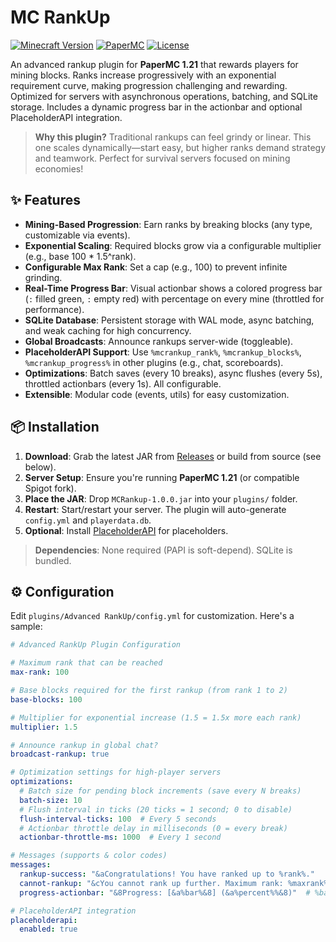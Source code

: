 # MC RankUp

[![Minecraft Version](https://img.shields.io/badge/Minecraft-1.21-green.svg)](https://papermc.io/downloads/paper)
[![PaperMC](https://img.shields.io/badge/PaperMC-Supported-blue.svg)](https://papermc.io)
[![License](https://img.shields.io/badge/License-MIT-yellow.svg)](LICENSE)

An advanced rankup plugin for **PaperMC 1.21** that rewards players for mining blocks. Ranks increase progressively with an exponential requirement curve, making progression challenging and rewarding. Optimized for servers with asynchronous operations, batching, and SQLite storage. Includes a dynamic progress bar in the actionbar and optional PlaceholderAPI integration.

> **Why this plugin?** Traditional rankups can feel grindy or linear. This one scales dynamically—start easy, but higher ranks demand strategy and teamwork. Perfect for survival servers focused on mining economies!

## ✨ Features

- **Mining-Based Progression**: Earn ranks by breaking blocks (any type, customizable via events).
- **Exponential Scaling**: Required blocks grow via a configurable multiplier (e.g., base 100 * 1.5^rank).
- **Configurable Max Rank**: Set a cap (e.g., 100) to prevent infinite grinding.
- **Real-Time Progress Bar**: Visual actionbar shows a colored progress bar (`:` filled green, `:` empty red) with percentage on every mine (throttled for performance).
- **SQLite Database**: Persistent storage with WAL mode, async batching, and weak caching for high concurrency.
- **Global Broadcasts**: Announce rankups server-wide (toggleable).
- **PlaceholderAPI Support**: Use `%mcrankup_rank%`, `%mcrankup_blocks%`, `%mcrankup_progress%` in other plugins (e.g., chat, scoreboards).
- **Optimizations**: Batch saves (every 10 breaks), async flushes (every 5s), throttled actionbars (every 1s). All configurable.
- **Extensible**: Modular code (events, utils) for easy customization.

## 📦 Installation

1. **Download**: Grab the latest JAR from [Releases](https://github.com/yourusername/rankup-avanzado/releases) or build from source (see below).
2. **Server Setup**: Ensure you're running **PaperMC 1.21** (or compatible Spigot fork).
3. **Place the JAR**: Drop `MCRankup-1.0.0.jar` into your `plugins/` folder.
4. **Restart**: Start/restart your server. The plugin will auto-generate `config.yml` and `playerdata.db`.
5. **Optional**: Install [PlaceholderAPI](https://www.spigotmc.org/resources/placeholderapi.6245/) for placeholders.

> **Dependencies**: None required (PAPI is soft-depend). SQLite is bundled.

## ⚙️ Configuration

Edit `plugins/Advanced RankUp/config.yml` for customization. Here's a sample:

```yaml
# Advanced RankUp Plugin Configuration

# Maximum rank that can be reached
max-rank: 100

# Base blocks required for the first rankup (from rank 1 to 2)
base-blocks: 100

# Multiplier for exponential increase (1.5 = 1.5x more each rank)
multiplier: 1.5

# Announce rankup in global chat?
broadcast-rankup: true

# Optimization settings for high-player servers
optimizations:
  # Batch size for pending block increments (save every N breaks)
  batch-size: 10
  # Flush interval in ticks (20 ticks = 1 second; 0 to disable)
  flush-interval-ticks: 100  # Every 5 seconds
  # Actionbar throttle delay in milliseconds (0 = every break)
  actionbar-throttle-ms: 1000  # Every 1 second

# Messages (supports & color codes)
messages:
  rankup-success: "&aCongratulations! You have ranked up to %rank%."
  cannot-rankup: "&cYou cannot rank up further. Maximum rank: %maxrank%."
  progress-actionbar: "&8Progress: [&a%bar%&8] (&a%percent%%&8)"  # %bar% = progress bar, %percent% = %

# PlaceholderAPI integration
placeholderapi:
  enabled: true
```
